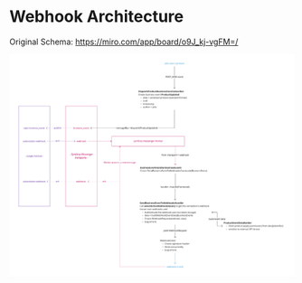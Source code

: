 # Webhook Architecture

Original Schema: https://miro.com/app/board/o9J_kj-vgFM=/

![Webhook Architecture Schema](./resources/webhook_architecture_schema.jpg)
